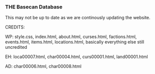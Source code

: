 ### THE Basecan Database

This may not be up to date as we are continously updating the website.

CREDITS:



WP: style.css, index.html, about.html, curses.html, factions.html, events.html, items.html, locations.html, basically everything else still uncredited

EH: loca00007.html, char00004.html, curs00001.html, land00001.html

AD: char00006.html, char00008.html
